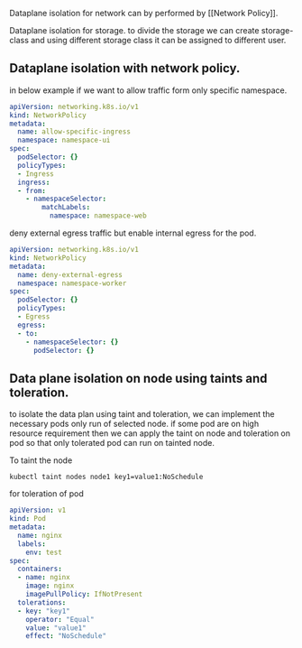 Dataplane isolation for network can by performed by [[Network Policy]]. 

Dataplane isolation for storage.
to divide the storage we can create storage-class and using different storage class it can be assigned to different user.

## Dataplane isolation with network policy.

in below example if we want to allow traffic form only specific namespace.
```yaml
apiVersion: networking.k8s.io/v1
kind: NetworkPolicy
metadata:
  name: allow-specific-ingress
  namespace: namespace-ui
spec:
  podSelector: {}
  policyTypes:
  - Ingress
  ingress:
  - from:
    - namespaceSelector:
        matchLabels:
          namespace: namespace-web
```

deny external egress traffic but enable internal egress for the pod.

```yaml
apiVersion: networking.k8s.io/v1
kind: NetworkPolicy
metadata:
  name: deny-external-egress
  namespace: namespace-worker
spec:
  podSelector: {}
  policyTypes:
  - Egress
  egress:
  - to:
    - namespaceSelector: {}
      podSelector: {}
```


## Data plane isolation on node using taints and toleration.

to isolate the data plan using taint and toleration, we can implement the necessary pods only run of selected node. if some pod are on high resource requirement then we can apply the taint on node and toleration on pod so that only tolerated pod can run on tainted node.

To taint the node 
```shell
kubectl taint nodes node1 key1=value1:NoSchedule
```

for toleration of pod 

```yaml
apiVersion: v1
kind: Pod
metadata:
  name: nginx
  labels:
    env: test
spec:
  containers:
  - name: nginx
    image: nginx
    imagePullPolicy: IfNotPresent
  tolerations:
  - key: "key1"
    operator: "Equal"
	value: "value1"
	effect: "NoSchedule"
```